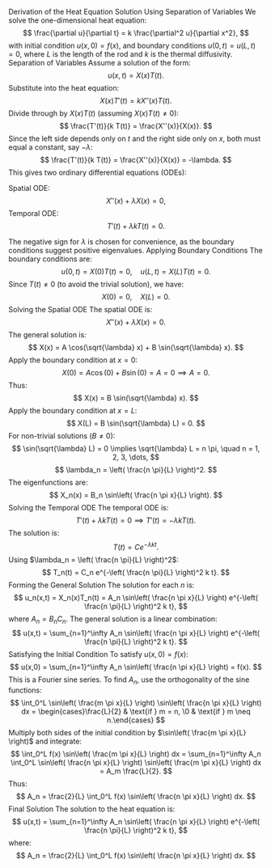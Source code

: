 Derivation of the Heat Equation Solution Using Separation of Variables
We solve the one-dimensional heat equation:
$$ \frac{\partial u}{\partial t} = k \frac{\partial^2 u}{\partial x^2}, $$
with initial condition $u(x,0) = f(x)$, and boundary conditions $u(0,t) = u(L,t) = 0$, where $L$ is the length of the rod and $k$ is the thermal diffusivity.
Separation of Variables
Assume a solution of the form:
$$ u(x,t) = X(x)T(t). $$
Substitute into the heat equation:
$$ X(x)T'(t) = k X''(x)T(t). $$
Divide through by $X(x)T(t)$ (assuming $X(x)T(t) \neq 0$):
$$ \frac{T'(t)}{k T(t)} = \frac{X''(x)}{X(x)}. $$
Since the left side depends only on $t$ and the right side only on $x$, both must equal a constant, say $-\lambda$:
$$ \frac{T'(t)}{k T(t)} = \frac{X''(x)}{X(x)} = -\lambda. $$
This gives two ordinary differential equations (ODEs):

Spatial ODE: $$ X''(x) + \lambda X(x) = 0, $$
Temporal ODE: $$ T'(t) + \lambda k T(t) = 0. $$

The negative sign for $\lambda$ is chosen for convenience, as the boundary conditions suggest positive eigenvalues.
Applying Boundary Conditions
The boundary conditions are:
$$ u(0,t) = X(0)T(t) = 0, \quad u(L,t) = X(L)T(t) = 0. $$
Since $T(t) \neq 0$ (to avoid the trivial solution), we have:
$$ X(0) = 0, \quad X(L) = 0. $$
Solving the Spatial ODE
The spatial ODE is:
$$ X''(x) + \lambda X(x) = 0. $$
The general solution is:
$$ X(x) = A \cos(\sqrt{\lambda} x) + B \sin(\sqrt{\lambda} x). $$
Apply the boundary condition at $x = 0$:
$$ X(0) = A \cos(0) + B \sin(0) = A = 0 \implies A = 0. $$
Thus:
$$ X(x) = B \sin(\sqrt{\lambda} x). $$
Apply the boundary condition at $x = L$:
$$ X(L) = B \sin(\sqrt{\lambda} L) = 0. $$
For non-trivial solutions ($B \neq 0$):
$$ \sin(\sqrt{\lambda} L) = 0 \implies \sqrt{\lambda} L = n \pi, \quad n = 1, 2, 3, \dots, $$
$$ \lambda_n = \left( \frac{n \pi}{L} \right)^2. $$
The eigenfunctions are:
$$ X_n(x) = B_n \sin\left( \frac{n \pi x}{L} \right). $$
Solving the Temporal ODE
The temporal ODE is:
$$ T'(t) + \lambda k T(t) = 0 \implies T'(t) = -\lambda k T(t). $$
The solution is:
$$ T(t) = C e^{-\lambda k t}. $$
Using $\lambda_n = \left( \frac{n \pi}{L} \right)^2$:
$$ T_n(t) = C_n e^{-\left( \frac{n \pi}{L} \right)^2 k t}. $$
Forming the General Solution
The solution for each $n$ is:
$$ u_n(x,t) = X_n(x)T_n(t) = A_n \sin\left( \frac{n \pi x}{L} \right) e^{-\left( \frac{n \pi}{L} \right)^2 k t}, $$
where $A_n = B_n C_n$. The general solution is a linear combination:
$$ u(x,t) = \sum_{n=1}^\infty A_n \sin\left( \frac{n \pi x}{L} \right) e^{-\left( \frac{n \pi}{L} \right)^2 k t}. $$
Satisfying the Initial Condition
To satisfy $u(x,0) = f(x)$:
$$ u(x,0) = \sum_{n=1}^\infty A_n \sin\left( \frac{n \pi x}{L} \right) = f(x). $$
This is a Fourier sine series. To find $A_n$, use the orthogonality of the sine functions:
$$ \int_0^L \sin\left( \frac{m \pi x}{L} \right) \sin\left( \frac{n \pi x}{L} \right) dx = \begin{cases}\frac{L}{2} & \text{if } m = n, \0 & \text{if } m \neq n.\end{cases} $$
Multiply both sides of the initial condition by $\sin\left( \frac{m \pi x}{L} \right)$ and integrate:
$$ \int_0^L f(x) \sin\left( \frac{m \pi x}{L} \right) dx = \sum_{n=1}^\infty A_n \int_0^L \sin\left( \frac{n \pi x}{L} \right) \sin\left( \frac{m \pi x}{L} \right) dx = A_m \frac{L}{2}. $$
Thus:
$$ A_n = \frac{2}{L} \int_0^L f(x) \sin\left( \frac{n \pi x}{L} \right) dx. $$
Final Solution
The solution to the heat equation is:
$$ u(x,t) = \sum_{n=1}^\infty A_n \sin\left( \frac{n \pi x}{L} \right) e^{-\left( \frac{n \pi}{L} \right)^2 k t}, $$
where:
$$ A_n = \frac{2}{L} \int_0^L f(x) \sin\left( \frac{n \pi x}{L} \right) dx. $$
